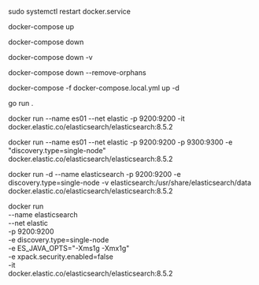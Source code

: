 <!-- Start docker service -->

sudo systemctl restart docker.service

<!-- Run prod -->

docker-compose up

<!-- Stop containers -->

docker-compose down

<!-- for remove volumes -->

docker-compose down -v 

<!-- to stop network and remove elastic container -->

docker-compose down --remove-orphans

<!-- Run dev -->

docker-compose -f docker-compose.local.yml up -d

<!-- Then run local backend -->

go run .



docker run --name es01 --net elastic -p 9200:9200 -it docker.elastic.co/elasticsearch/elasticsearch:8.5.2

docker run --name es01 --net elastic -p 9200:9200 -p 9300:9300 -e "discovery.type=single-node" docker.elastic.co/elasticsearch/elasticsearch:8.5.2

docker run -d --name elasticsearch -p 9200:9200 -e discovery.type=single-node -v elasticsearch:/usr/share/elasticsearch/data docker.elastic.co/elasticsearch/elasticsearch:8.5.2


docker run \
      --name elasticsearch \
      --net elastic \
      -p 9200:9200 \
      -e discovery.type=single-node \
      -e ES_JAVA_OPTS="-Xms1g -Xmx1g"\
      -e xpack.security.enabled=false \
      -it \
      docker.elastic.co/elasticsearch/elasticsearch:8.5.2